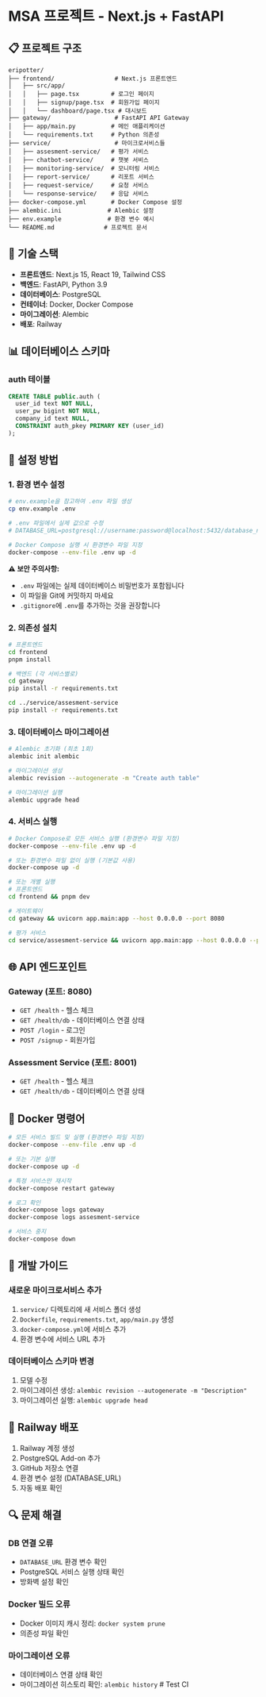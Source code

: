 # MSA 프로젝트 - Next.js + FastAPI

## 📋 프로젝트 구조

```
eripotter/
├── frontend/                 # Next.js 프론트엔드
│   ├── src/app/
│   │   ├── page.tsx         # 로그인 페이지
│   │   ├── signup/page.tsx  # 회원가입 페이지
│   │   └── dashboard/page.tsx # 대시보드
├── gateway/                  # FastAPI API Gateway
│   ├── app/main.py          # 메인 애플리케이션
│   └── requirements.txt     # Python 의존성
├── service/                  # 마이크로서비스들
│   ├── assesment-service/   # 평가 서비스
│   ├── chatbot-service/     # 챗봇 서비스
│   ├── monitoring-service/  # 모니터링 서비스
│   ├── report-service/      # 리포트 서비스
│   ├── request-service/     # 요청 서비스
│   └── response-service/    # 응답 서비스
├── docker-compose.yml       # Docker Compose 설정
├── alembic.ini             # Alembic 설정
├── env.example             # 환경 변수 예시
└── README.md              # 프로젝트 문서
```

## 🚀 기술 스택

- **프론트엔드**: Next.js 15, React 19, Tailwind CSS
- **백엔드**: FastAPI, Python 3.9
- **데이터베이스**: PostgreSQL
- **컨테이너**: Docker, Docker Compose
- **마이그레이션**: Alembic
- **배포**: Railway

## 📊 데이터베이스 스키마

### auth 테이블
```sql
CREATE TABLE public.auth (
  user_id text NOT NULL,
  user_pw bigint NOT NULL,
  company_id text NULL,
  CONSTRAINT auth_pkey PRIMARY KEY (user_id)
);
```

## 🔧 설정 방법

### 1. 환경 변수 설정
```bash
# env.example을 참고하여 .env 파일 생성
cp env.example .env

# .env 파일에서 실제 값으로 수정
# DATABASE_URL=postgresql://username:password@localhost:5432/database_name

# Docker Compose 실행 시 환경변수 파일 지정
docker-compose --env-file .env up -d
```

**⚠️ 보안 주의사항:**
- `.env` 파일에는 실제 데이터베이스 비밀번호가 포함됩니다
- 이 파일을 Git에 커밋하지 마세요
- `.gitignore`에 `.env`를 추가하는 것을 권장합니다

### 2. 의존성 설치
```bash
# 프론트엔드
cd frontend
pnpm install

# 백엔드 (각 서비스별로)
cd gateway
pip install -r requirements.txt

cd ../service/assesment-service
pip install -r requirements.txt
```

### 3. 데이터베이스 마이그레이션
```bash
# Alembic 초기화 (최초 1회)
alembic init alembic

# 마이그레이션 생성
alembic revision --autogenerate -m "Create auth table"

# 마이그레이션 실행
alembic upgrade head
```

### 4. 서비스 실행
```bash
# Docker Compose로 모든 서비스 실행 (환경변수 파일 지정)
docker-compose --env-file .env up -d

# 또는 환경변수 파일 없이 실행 (기본값 사용)
docker-compose up -d

# 또는 개별 실행
# 프론트엔드
cd frontend && pnpm dev

# 게이트웨이
cd gateway && uvicorn app.main:app --host 0.0.0.0 --port 8080

# 평가 서비스
cd service/assesment-service && uvicorn app.main:app --host 0.0.0.0 --port 8001
```

## 🌐 API 엔드포인트

### Gateway (포트: 8080)
- `GET /health` - 헬스 체크
- `GET /health/db` - 데이터베이스 연결 상태
- `POST /login` - 로그인
- `POST /signup` - 회원가입

### Assessment Service (포트: 8001)
- `GET /health` - 헬스 체크
- `GET /health/db` - 데이터베이스 연결 상태

## 🐳 Docker 명령어

```bash
# 모든 서비스 빌드 및 실행 (환경변수 파일 지정)
docker-compose --env-file .env up -d

# 또는 기본 실행
docker-compose up -d

# 특정 서비스만 재시작
docker-compose restart gateway

# 로그 확인
docker-compose logs gateway
docker-compose logs assesment-service

# 서비스 중지
docker-compose down
```

## 📝 개발 가이드

### 새로운 마이크로서비스 추가
1. `service/` 디렉토리에 새 서비스 폴더 생성
2. `Dockerfile`, `requirements.txt`, `app/main.py` 생성
3. `docker-compose.yml`에 서비스 추가
4. 환경 변수에 서비스 URL 추가

### 데이터베이스 스키마 변경
1. 모델 수정
2. 마이그레이션 생성: `alembic revision --autogenerate -m "Description"`
3. 마이그레이션 실행: `alembic upgrade head`

## 🚀 Railway 배포

1. Railway 계정 생성
2. PostgreSQL Add-on 추가
3. GitHub 저장소 연결
4. 환경 변수 설정 (DATABASE_URL)
5. 자동 배포 확인

## 🔍 문제 해결

### DB 연결 오류
- `DATABASE_URL` 환경 변수 확인
- PostgreSQL 서비스 실행 상태 확인
- 방화벽 설정 확인

### Docker 빌드 오류
- Docker 이미지 캐시 정리: `docker system prune`
- 의존성 파일 확인

### 마이그레이션 오류
- 데이터베이스 연결 상태 확인
- 마이그레이션 히스토리 확인: `alembic history`
#   T e s t   C I 
 
 